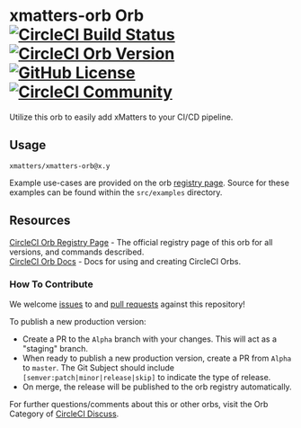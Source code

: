 # xmatters-orb Orb [![CircleCI Build Status](https://circleci.com/gh/xmatters/xmatters-orb-v2.svg?style=shield "CircleCI Build Status")](https://circleci.com/gh/xmatters/xmatters-orb-v2) [![CircleCI Orb Version](https://img.shields.io/badge/endpoint.svg?url=https://badges.circleci.io/orb/xmatters/xmatters-orb)](https://circleci.com/orbs/registry/orb/xmatters/xmatters-orb) [![GitHub License](https://img.shields.io/badge/license-MIT-lightgrey.svg)](https://raw.githubusercontent.com/xmatters/xmatters-orb-v2/master/LICENSE) [![CircleCI Community](https://img.shields.io/badge/community-CircleCI%20Discuss-343434.svg)](https://discuss.circleci.com/c/ecosystem/orbs)

Utilize this orb to easily add xMatters to your CI/CD pipeline.


## Usage

`xmatters/xmatters-orb@x.y`

Example use-cases are provided on the orb [registry page](https://circleci.com/orbs/registry/orb/xmatters/xmatters-orb#usage-examples). Source for these examples can be found within the `src/examples` directory.


## Resources

[CircleCI Orb Registry Page](https://circleci.com/orbs/registry/orb/xmatters/xmatters-orb) - The official registry page of this orb for all versions, and commands described.  
[CircleCI Orb Docs](https://circleci.com/docs/2.0/orb-intro/#section=configuration) - Docs for using and creating CircleCI Orbs.  

### How To Contribute

We welcome [issues](https://github.com/xmatters/xmatters-orb-v2/issues) to and [pull requests](https://github.com/xmatters/xmatters-orb-v2/pulls) against this repository!

To publish a new production version:
* Create a PR to the `Alpha` branch with your changes. This will act as a "staging" branch.
* When ready to publish a new production version, create a PR from `Alpha` to `master`. The Git Subject should include `[semver:patch|minor|release|skip]` to indicate the type of release.
* On merge, the release will be published to the orb registry automatically.

For further questions/comments about this or other orbs, visit the Orb Category of [CircleCI Discuss](https://discuss.circleci.com/c/orbs).
